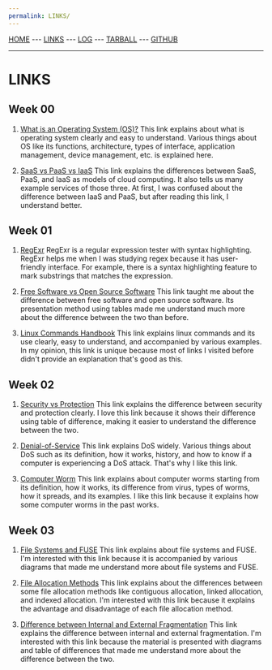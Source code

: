 ```yaml
---
permalink: LINKS/
---
```


[HOME](https://emyr298.github.io/os222/) --- [LINKS](https://emyr298.github.io/os222/LINKS/) --- [LOG](https://emyr298.github.io/os222/TXT/mylog.txt) --- [TARBALL](https://emyr298.github.io/os222/SandBox/emyr298.tar.xz) --- [GITHUB](https://github.com/Emyr298/os222)

---

# LINKS
## Week 00
1. [What is an Operating System (OS)?](https://www.techtarget.com/whatis/definition/operating-system-OS)
This link explains about what is operating system clearly and easy to understand. Various things about OS like its functions, architecture, types of interface, application management, device management, etc. is explained here.

2. [SaaS vs PaaS vs IaaS](https://www.bmc.com/blogs/saas-vs-paas-vs-iaas-whats-the-difference-and-how-to-choose/)
This link explains the differences between SaaS, PaaS, and IaaS as models of cloud computing. It also tells us many example services of those three. At first, I was confused about the difference between IaaS and PaaS, but after reading this link, I understand better.

## Week 01
1. [RegExr](https://regexr.com/)
RegExr is a regular expression tester with syntax highlighting. RegExr helps me when I was studying regex because it has user-friendly interface. For example, there is a syntax highlighting feature to mark substrings that matches the expression.

2. [Free Software vs Open Source Software](https://www.geeksforgeeks.org/difference-between-free-software-and-open-source-software/)
This link taught me about the difference between free software and open source software. Its presentation method using tables made me understand much more about the difference between the two than before.

3. [Linux Commands Handbook](https://www.freecodecamp.org/news/the-linux-commands-handbook/)
This link explains linux commands and its use clearly, easy to understand, and accompanied by various examples. In my opinion, this link is unique because most of links I visited before didn't provide an explanation that's good as this.

## Week 02
1. [Security vs Protection](https://www.geeksforgeeks.org/difference-between-security-and-protection/)
This link explains the difference between security and protection clearly. I love this link because it shows their difference using table of difference, making it easier to understand the difference between the two.

2. [Denial-of-Service](https://www.cloudflare.com/learning/ddos/glossary/denial-of-service/)
This link explains DoS widely. Various things about DoS such as its definition, how it works, history, and how to know if a computer is experiencing a DoS attack. That's why I like this link.

3. [Computer Worm](https://www.techtarget.com/searchsecurity/definition/worm)
This link explains about computer worms starting from its definition, how it works, its difference from virus, types of worms, how it spreads, and its examples. I like this link because it explains how some computer worms in the past works.

## Week 03
1. [File Systems and FUSE](https://www.cs.cmu.edu/~fp/courses/15213-s07/lectures/15-filesys/index.html)
This link explains about file systems and FUSE. I'm interested with this link because it is accompanied by various diagrams that made me understand more about file systems and FUSE.

2. [File Allocation Methods](https://www.geeksforgeeks.org/file-allocation-methods/)
This link explains about the differences between some file allocation methods like contiguous allocation, linked allocation, and indexed allocation. I'm interested with this link because it explains the advantage and disadvantage of each file allocation method.

3. [Difference between Internal and External Fragmentation](https://www.geeksforgeeks.org/difference-between-internal-and-external-fragmentation/#:~:text=Internal%20fragmentation%20occurs%20when%20memory,on%20the%20size%20of%20processes.)
This link explains the difference between internal and external fragmentation. I'm interested with this link because the material is presented with diagrams and table of differences that made me understand more about the difference between the two.
